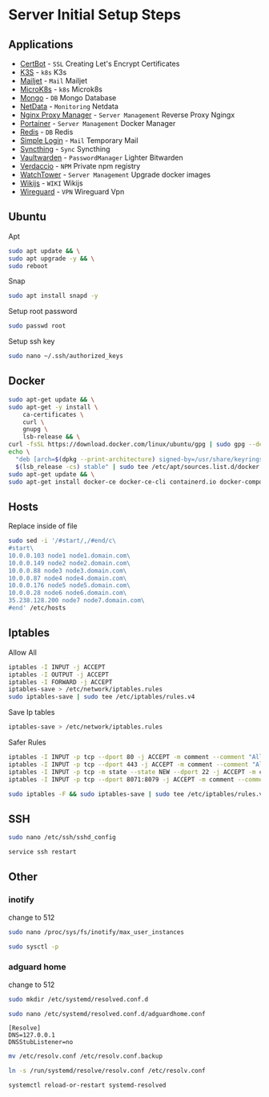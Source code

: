 # Server Initial Setup Steps


## Applications
- [CertBot](certbot/README.md) - `SSL` Creating Let's Encrypt Certificates
- [K3S](k3s/README.md) - `k8s` K3s
- [Mailjet](mailjet/README.md) - `Mail` Mailjet
- [MicroK8s](microk8s/README.md) - `k8s` Microk8s
- [Mongo](mongo/README.md) - `DB` Mongo Database
- [NetData](netdata/README.md) - `Monitoring` Netdata
- [Nginx Proxy Manager](nginx-proxy-manager/README.md) - `Server Management` Reverse Proxy Ngingx
- [Portainer](portainer/README.md) - `Server Management` Docker Manager
- [Redis](redis/README.md) - `DB` Redis
- [Simple Login](simple-login/README.md) - `Mail` Temporary Mail
- [Syncthing](syncthing/README.md) - `Sync` Syncthing
- [Vaultwarden](vaultwarden/README.md) - `PasswordManager` Lighter Bitwarden
- [Verdaccio](verdaccio/README.md) - `NPM` Private npm registry
- [WatchTower](watchtower/README.md) - `Server Management` Upgrade docker images
- [Wikijs](wikijs/README.md) - `WIKI` Wikijs
- [Wireguard](wireguard/README.md) - `VPN` Wireguard Vpn

## Ubuntu

Apt
```sh
sudo apt update && \
sudo apt upgrade -y && \
sudo reboot
```
Snap
```sh
sudo apt install snapd -y
```

Setup root password
```sh
sudo passwd root
```

Setup ssh key
```sh
sudo nano ~/.ssh/authorized_keys
```

## Docker

```sh
sudo apt-get update && \
sudo apt-get -y install \
    ca-certificates \
    curl \
    gnupg \
    lsb-release && \
curl -fsSL https://download.docker.com/linux/ubuntu/gpg | sudo gpg --dearmor -o /usr/share/keyrings/docker-archive-keyring.gpg && \
echo \
  "deb [arch=$(dpkg --print-architecture) signed-by=/usr/share/keyrings/docker-archive-keyring.gpg] https://download.docker.com/linux/ubuntu \
  $(lsb_release -cs) stable" | sudo tee /etc/apt/sources.list.d/docker.list > /dev/null && \
sudo apt-get update && \
sudo apt-get install docker-ce docker-ce-cli containerd.io docker-compose-plugin
```
## Hosts
Replace inside of file
```sh
sudo sed -i '/#start/,/#end/c\
#start\
10.0.0.103 node1 node1.domain.com\
10.0.0.149 node2 node2.domain.com\
10.0.0.88 node3 node3.domain.com\
10.0.0.87 node4 node4.domain.com\
10.0.0.176 node5 node5.domain.com\
10.0.0.28 node6 node6.domain.com\
35.238.128.200 node7 node7.domain.com\
#end' /etc/hosts
```

## Iptables

Allow All
```sh
iptables -I INPUT -j ACCEPT
iptables -I OUTPUT -j ACCEPT
iptables -I FORWARD -j ACCEPT
iptables-save > /etc/network/iptables.rules
sudo iptables-save | sudo tee /etc/iptables/rules.v4
```

Save Ip tables
```sh
iptables-save > /etc/network/iptables.rules
```

Safer Rules
```sh
iptables -I INPUT -p tcp --dport 80 -j ACCEPT -m comment --comment "Allow HTTP"
iptables -I INPUT -p tcp --dport 443 -j ACCEPT -m comment --comment "Allow HTTPS"
iptables -I INPUT -p tcp -m state --state NEW --dport 22 -j ACCEPT -m comment --comment "Allow SSH"
iptables -I INPUT -p tcp --dport 8071:8079 -j ACCEPT -m comment --comment "Allow torrents"
```
```sh
sudo iptables -F && sudo iptables-save | sudo tee /etc/iptables/rules.v4
```

## SSH
```sh
sudo nano /etc/ssh/sshd_config
```
```sh
service ssh restart
```

## Other
### inotify
change to 512
```sh
sudo nano /proc/sys/fs/inotify/max_user_instances
```
```sh
sudo sysctl -p
```

### adguard home
change to 512
```sh
sudo mkdir /etc/systemd/resolved.conf.d
```
```sh
sudo nano /etc/systemd/resolved.conf.d/adguardhome.conf
```
```
[Resolve]
DNS=127.0.0.1
DNSStubListener=no
```
```sh
mv /etc/resolv.conf /etc/resolv.conf.backup
```
```sh
ln -s /run/systemd/resolve/resolv.conf /etc/resolv.conf
```
```sh
systemctl reload-or-restart systemd-resolved
```
